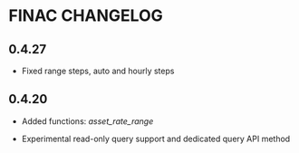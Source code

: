 # FINAC CHANGELOG

## 0.4.27

* Fixed range steps, auto and hourly steps

## 0.4.20

* Added functions: *asset_rate_range*

* Experimental read-only query support and dedicated query API method
